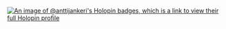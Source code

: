 [![An image of @anttijankeri's Holopin badges, which is a link to view their full Holopin profile](https://holopin.me/anttijankeri)](https://holopin.io/@anttijankeri)

